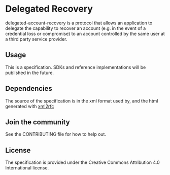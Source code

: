 # Delegated Recovery

delegated-account-recovery is a protocol that allows an application to delegate the capability to recover an account (e.g. in the event of a credential loss or compromise) to an account controlled by the same user at a third party service provider.

## Usage
This is a specification.  SDKs and reference implementations will be published in the future.

## Dependencies

The source of the specification is in the xml format used by, and the html generated with [xml2rfc](https://xml2rfc.tools.ietf.org/)

## Join the community
See the CONTRIBUTING file for how to help out.

## License
The specification is provided under the Creative Commons Attribution 4.0 International license.

